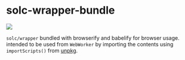 # solc-wrapper-bundle
![](https://img.shields.io/badge/using%20solc-0.8.20-blue)


`solc/wrapper` bundled with browserify and babelify for browser usage. intended to be used from `WebWorker` by importing the contents using `importScripts()` from [unpkg](https://unpkg.com/).